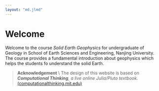 ```yaml
---
layout: "md.jlmd"
---
```


# Welcome

Welcome to the course *Solid Earth Geophysics* for undergraduate of Geology in School of Earth Sciences and Engineering, Nanjing University. The course provides a fundamental introduction about geophysics which helps the students fo understand the solid Earth. 

> **Acknowledgement** \\
> The design of this website is based on _**Computational Thinking**, a live online Julia/Pluto textbook._ [(computationalthinking.mit.edu)](https://computationalthinking.mit.edu)
